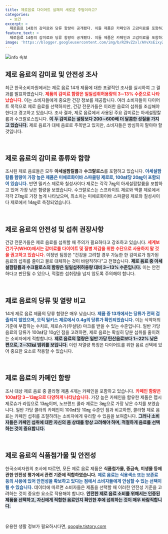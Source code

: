 ```yaml
---
title: 제로음료 다이어트 실패의 새로운 주범이라고?
categories:
  - 보건
excerpt: >
  제로음료 14종의 감미료와 당류 함량이 공개됐다. 이들 제품은 카페인과 고감미료를 포함하고 있으나, 다이어트 음료로서의 신뢰성에 의문이 제기되고 있다. 건강을 생각한다면 섭취를 줄이고 물로 대체해야 한다는 전문가의 조언도 눈길을 끈다.
feature_text: >
  제로음료 14종의 감미료와 당류 함량이 공개됐다. 이들 제품은 카페인과 고감미료를 포함하고 있으나, 다이어트 음료로서의 신뢰성에 의문이 제기되고 있다. 건강을 생각한다면 섭취를 줄이고 물로 대체해야 한다는 전문가의 조언도 눈길을 끈다.
image: 'https://blogger.googleusercontent.com/img/b/R29vZ2xl/AVvXsEixyZcFfHzMRdzZMjFBmAUKJYCLCGyLL1o632UiGVXcaFdKo_bkvkuCioo0uUKlGfBVcT3P84aROyZIXSBEx3Aw5nCQ3pTgDom1WDC4m8eifvWiAmWEEVb4x6G_l8C0QH225ldMjyaFvpxGEBGNO37VmDTDMHGhJPq73UglMfDca1-0aw/s1600/blogspot.png'
---
```


<p><img src="https://blogger.googleusercontent.com/img/b/R29vZ2xl/AVvXsEixyZcFfHzMRdzZMjFBmAUKJYCLCGyLL1o632UiGVXcaFdKo_bkvkuCioo0uUKlGfBVcT3P84aROyZIXSBEx3Aw5nCQ3pTgDom1WDC4m8eifvWiAmWEEVb4x6G_l8C0QH225ldMjyaFvpxGEBGNO37VmDTDMHGhJPq73UglMfDca1-0aw/s1600/blogspot.png" alt="info 속보" /></p>

<h2 data-ke-size="size26">제로 음료의 감미료 및 안전성 조사</h2>

<p data-ke-size="size16">최근 한국소비자원에서는 제로 음료 14개 제품에 대한 포괄적인 조사를 실시하여 그 결과를 발표하였습니다. <b><span style="color: #ee2323;">제품의 감미료 함량은 일일섭취허용량의 3∼13% 수준으로 나타났습니다.</span></b> 이는 소비자들에게 중요한 건강 정보를 제공합니다. 여러 소비자들이 다이어트 목적으로 제로 음료를 선택하지만, 건강 전문가들은 이러한 음료의 섭취를 조심해야 한다고 경고하고 있습니다. 조사 결과, 제로 음료에서 사용된 주요 감미료는 아세설팜칼륨과 수크랄로스입니다. <b><span style="background-color: #21538527;">이 두 감미료는 설탕보다 200∼600배 더 달콤한 성질을 가지고 있습니다.</span></b> 제로 음료가 대체 음료로 주목받고 있지만, 소비자들은 방심하지 말아야 할 것입니다.</p>

<p data-ke-size="size16">&nbsp;</p>

<h2 data-ke-size="size26">제로 음료의 감미료 종류와 함량</h2>

<p data-ke-size="size16">조사된 제로 음료들은 모두 <b>아세설팜칼륨</b>과 <b>수크랄로스</b>를 포함하고 있습니다. <b><span style="color: #1a5490;">아세설팜칼륨 함량이 가장 높은 제품은 미에로화이바 스파클링 제로로, 100㎖당 20㎎이 포함되어 있습니다.</span></b> 반면 밀키스 제로와 칠성사이다 제로는 각각 7㎎의 아세설팜칼륨을 포함하고 있어 가장 낮은 함량을 보였습니다. 수크랄로스는 스프라이트 제로와 맥콜 제로에서 각각 27㎎로 가장 높게 나타났으며, 최소치는 미에로화이바 스파클링 제로와 칠성사이다 제로에서 14㎎로 측정되었습니다.</p>

<p data-ke-size="size16">&nbsp;</p>

<h2 data-ke-size="size26">제로 음료의 안전성 및 섭취 권장사항</h2>

<p data-ke-size="size16">건강 전문가들은 제로 음료를 섭취할 때 주의가 필요하다고 강조하고 있습니다. <b><span style="color: #ee2323;">세계보건기구(WHO)에서는 감미료를 다이어트 및 질병 저감을 위한 수단으로 사용하지 말 것을 권고하고 있습니다.</span></b> 이정빈 팀장은 "건강을 고려할 경우 가능한 한 감미료가 첨가된 음료의 섭취를 줄이고 물로 대체하는 것이 바람직하다"고 전했습니다. <b><span style="background-color: #21538527;">제로 음료 중 아세설팜칼륨과 수크랄로스의 함량은 일일섭취허용량 대비 3∼13% 수준입니다.</span></b> 이는 안전하다고 판단될 수 있으나, 적절한 섭취량을 넘지 않도록 주의해야 합니다.</p>

<p data-ke-size="size16">&nbsp;</p>

<h2 data-ke-size="size26">제로 음료의 당류 및 열량 비교</h2>

<p data-ke-size="size16">14개 제로 음료 제품의 당류 함량은 매우 낮습니다. <b><span style="color: #1a5490;">제품 중 13개에서는 당류가 전혀 검출되지 않았으며, 오직 밀키스 제로에서 0.4g의 당류가 확인되었습니다.</span></b> 이는 식약처의 기준에 부합하는 수치로, 제로슈가(무설탕) 마크를 받을 수 있는 수준입니다. 일반 가당 음료의 당류가 100㎖당 10g인 점을 고려하면, 제로 음료는 확실히 당분 섭취를 줄이려는 소비자에게 적합합니다. <b><span style="background-color: #21538527;">제로 음료의 열량은 일반 가당 탄산음료보다 1∼22% 낮은 편으로, 2∼32㎉ 범위를 보입니다.</span></b> 이런 저열량 특징은 다이어트를 위한 음료 선택에 있어 중요한 요소로 작용할 수 있습니다.</p>

<p data-ke-size="size16">&nbsp;</p>

<h2 data-ke-size="size26">제로 음료의 카페인 함량</h2>

<p data-ke-size="size16">조사 대상 제로 음료 중 콜라형 제품 4개는 카페인을 포함하고 있습니다. <b><span style="color: #ee2323;">카페인 함량은 100㎖당 3∼13㎎으로 다양하게 나타났습니다.</span></b> 가장 높은 카페인을 함유한 제품은 펩시 제로슈가 라임으로 13㎎이며, 노브랜드 콜라 제로는 3㎎으로 가장 낮은 수치를 보였습니다. 일반 가당 콜라의 카페인이 100㎖당 10㎎ 수준인 점과 비교하면, 콜라형 제로 음료는 카페인 섭취를 조절하려는 소비자에게 유리할 수 있음을 보여줍니다. <b><span style="background-color: #21538527;">그러나 소비자들은 카페인 섭취에 대한 자신의 몸 상태를 항상 고려해야 하며, 적절하게 음료를 선택하는 것이 중요합니다.</span></b></p>

<p data-ke-size="size16">&nbsp;</p>

<h2 data-ke-size="size26">제로 음료의 식품첨가물 및 안전성</h2>

<p data-ke-size="size16">한국소비자원의 조사에 따르면, 모든 제로 음료 제품은 <b>식품첨가물, 중금속, 미생물 등에 관한 안전성 평가에서 관련 기준에 적합하였습니다.</b> <b><span style="color: #1a5490;">제로 음료는 식용색소 또는 보존료 등의 사용에 있어 안전성을 확보하고 있다는 점에서 소비자들에게 안심할 수 있는 선택이 될 수 있습니다.</span></b> 데이터에 따르면 소비자들은 제품을 선택할 때 이러한 안전성 기준을 고려하는 것이 중요한 요소로 작용해야 합니다. <b><span style="background-color: #21538527;">안전한 제로 음료 소비를 위해서는 인증된 제품을 선택하고, 자신에게 적합한 음료인지 확인한 후에 섭취하는 것이 매우 바람직합니다.</span></b></p>

<p data-ke-size="size16">&nbsp;</p>
유용한 생활 정보가 필요하시다면, <a href="https://qoogle.tistory.com" rel="dofollow">qoogle.tistory.com</a>


